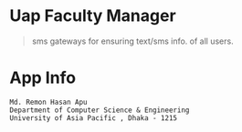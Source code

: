 # Uap Faculty Manager
> sms gateways for ensuring text/sms info. of all users.

# App Info
```
Md. Remon Hasan Apu
Department of Computer Science & Engineering
University of Asia Pacific , Dhaka - 1215
```
 
